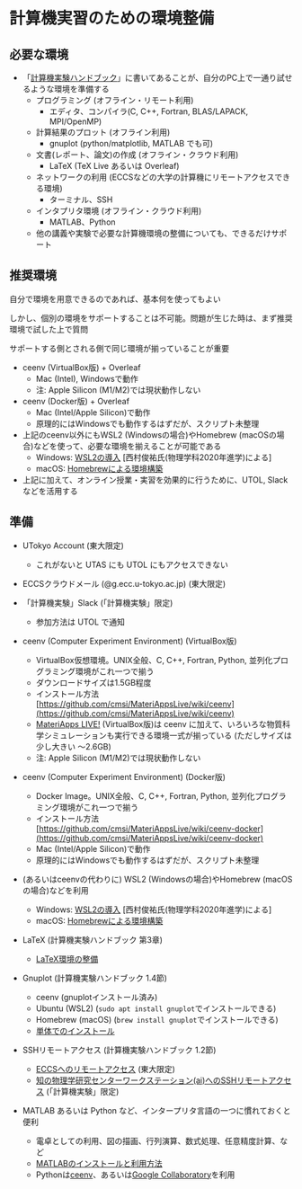 
# 計算機実習のための環境整備

## 必要な環境

* 「[計算機実験ハンドブック](https://github.com/utphys-comp/handbook/releases)」に書いてあることが、自分のPC上で一通り試せるような環境を準備する
    * プログラミング (オフライン・リモート利用)
        * エディタ、コンパイラ(C, C++, Fortran, BLAS/LAPACK, MPI/OpenMP)
    * 計算結果のプロット (オフライン利用)
        * gnuplot (python/matplotlib, MATLAB でも可)
    * 文書(レポート、論文)の作成 (オフライン・クラウド利用)
        * LaTeX (TeX Live あるいは Overleaf)
    * ネットワークの利用 (ECCSなどの大学の計算機にリモートアクセスできる環境)
	  * ターミナル、SSH
    * インタプリタ環境 (オフライン・クラウド利用)
	  * MATLAB、Python
    * 他の講義や実験で必要な計算機環境の整備についても、できるだけサポート

## 推奨環境

自分で環境を用意できるのであれば、基本何を使ってもよい

しかし、個別の環境をサポートすることは不可能。問題が生じた時は、まず推奨環境で試した上で質問

サポートする側とされる側で同じ環境が揃っていることが重要

* ceenv (VirtualBox版) + Overleaf
    * Mac (Intel), Windowsで動作
    * 注: Apple Silicon (M1/M2)では現状動作しない
* ceenv (Docker版) + Overleaf
    * Mac (Intel/Apple Silicon)で動作
    * 原理的にはWindowsでも動作するはずだが、スクリプト未整理
* 上記のceenv以外にもWSL2 (Windowsの場合)やHomebrew (macOSの場合)などを使って、必要な環境を揃えることが可能である
    * Windows: [WSL2の導入](wsl2) [西村俊祐氏(物理学科2020年進学)による]
    * macOS: [Homebrewによる環境構築](homebrew)
* 上記に加えて、オンライン授業・実習を効果的に行うために、UTOL, Slackなどを活用する

## 準備

* UTokyo Account (東大限定)
    * これがないと UTAS にも UTOL にもアクセスできない
* ECCSクラウドメール (@g.ecc.u-tokyo.ac.jp) (東大限定)
* 「計算機実験」Slack (「計算機実験」限定)
    * 参加方法は UTOL で通知

* ceenv (Computer Experiment Environment) (VirtualBox版)
    * VirtualBox仮想環境。UNIX全般、C, C++, Fortran, Python, 並列化プログラミング環境がこれ一つで揃う
    * ダウンロードサイズは1.5GB程度
    * インストール方法 [https://github.com/cmsi/MateriAppsLive/wiki/ceenv](https://github.com/cmsi/MateriAppsLive/wiki/ceenv)
    * [MateriApps LIVE!](https://cmsi.github.io/MateriAppsLive/) (VirtualBox版)は ceenv に加えて、いろいろな物質科学シミュレーションも実行できる環境一式が揃っている (ただしサイズは少し大きい 〜2.6GB)
    * 注: Apple Silicon (M1/M2)では現状動作しない

* ceenv (Computer Experiment Environment) (Docker版)
    * Docker Image。UNIX全般、C, C++, Fortran, Python, 並列化プログラミング環境がこれ一つで揃う
    * インストール方法 [https://github.com/cmsi/MateriAppsLive/wiki/ceenv-docker](https://github.com/cmsi/MateriAppsLive/wiki/ceenv-docker)
    * Mac (Intel/Apple Silicon)で動作
    * 原理的にはWindowsでも動作するはずだが、スクリプト未整理

* (あるいはceenvの代わりに) WSL2 (Windowsの場合)やHomebrew (macOSの場合)などを利用
    * Windows: [WSL2の導入](wsl2) [西村俊祐氏(物理学科2020年進学)による]
    * macOS: [Homebrewによる環境構築](homebrew)
* LaTeX (計算機実験ハンドブック 第3章)
    * [LaTeX環境の整備](latex)

* Gnuplot (計算機実験ハンドブック 1.4節)
    * ceenv (gnuplotインストール済み)
    * Ubuntu (WSL2) (```sudo apt install gnuplot```でインストールできる)
    * Homebrew (macOS) (```brew install gnuplot```でインストールできる)
    * [単体でのインストール](gnuplot)

* SSHリモートアクセス (計算機実験ハンドブック 1.2節)
    * [ECCSへのリモートアクセス](ssh-to-eccs) (東大限定)
    * [知の物理学研究センターワークステーション(ai)へのSSHリモートアクセス](ssh-to-ai) (「計算機実験」限定)

* MATLAB あるいは Python など、インタープリタ言語の一つに慣れておくと便利
    * 電卓としての利用、図の描画、行列演算、数式処理、任意精度計算、など
    * [MATLABのインストールと利用方法](matlab)
    * Pythonは[ceenv](https://github.com/cmsi/MateriAppsLive/wiki/ceenv)、あるいは[Google Collaboratory](https://colab.research.google.com)を利用
